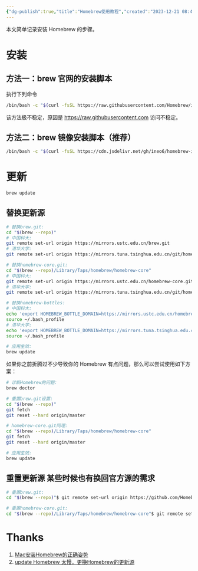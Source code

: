 ```yaml
---
{"dg-publish":true,"title":"Homebrew使用教程","created":"2023-12-21 08:45","updated":"2024-01-29 15:00","tags":["tool"],"permalink":"/1-Engineering Wiki/Homebrew使用教程/","dgPassFrontmatter":true,"noteIcon":"1"}
---
```



本文简单记录安装 Homebrew 的步骤。

# 安装

## 方法一：brew 官网的安装脚本

执行下列命令

```bash
/bin/bash -c "$(curl -fsSL https://raw.githubusercontent.com/Homebrew/install/master/install.sh)"
```

该方法极不稳定，原因是 https://raw.githubusercontent.com 访问不稳定。

## 方法二：brew 镜像安装脚本（推荐）

```bash
/bin/bash -c "$(curl -fsSL https://cdn.jsdelivr.net/gh/ineo6/homebrew-install/install.sh)"
```

# 更新

```bash
brew update
```

## 替换更新源

```bash
# 替换brew.git:
cd "$(brew --repo)"
# 中国科大:
git remote set-url origin https://mirrors.ustc.edu.cn/brew.git
# 清华大学:
git remote set-url origin https://mirrors.tuna.tsinghua.edu.cn/git/homebrew/brew.git

# 替换homebrew-core.git:
cd "$(brew --repo)/Library/Taps/homebrew/homebrew-core"
# 中国科大:
git remote set-url origin https://mirrors.ustc.edu.cn/homebrew-core.git
# 清华大学:
git remote set-url origin https://mirrors.tuna.tsinghua.edu.cn/git/homebrew/homebrew-core.git

# 替换homebrew-bottles:
# 中国科大:
echo 'export HOMEBREW_BOTTLE_DOMAIN=https://mirrors.ustc.edu.cn/homebrew-bottles' >> ~/.bash_profile
source ~/.bash_profile
# 清华大学:
echo 'export HOMEBREW_BOTTLE_DOMAIN=https://mirrors.tuna.tsinghua.edu.cn/homebrew-bottles' >> ~/.bash_profile
source ~/.bash_profile

# 应用生效:
brew update
```

如果你之前折腾过不少导致你的 Homebrew 有点问题，那么可以尝试使用如下方案：

```bash
# 诊断Homebrew的问题:
brew doctor

# 重置brew.git设置:
cd "$(brew --repo)"
git fetch
git reset --hard origin/master

# homebrew-core.git同理:
cd "$(brew --repo)/Library/Taps/homebrew/homebrew-core"
git fetch
git reset --hard origin/master

# 应用生效:
brew update
```

## 重置更新源 某些时候也有换回官方源的需求

```bash
# 重置brew.git:
cd "$(brew --repo)"$ git remote set-url origin https://github.com/Homebrew/brew.git

# 重置homebrew-core.git:
cd "$(brew --repo)/Library/Taps/homebrew/homebrew-core"$ git remote set-url origin https://github.com/Homebrew/homebrew-core.git
```

# Thanks

1. [Mac安装Homebrew的正确姿势](https://www.jianshu.com/p/e0471aa6672d?utm_campaign=hugo)
2. [update Homebrew 太慢，更换Homebrew的更新源](https://www.jianshu.com/p/b26c7bc14440)